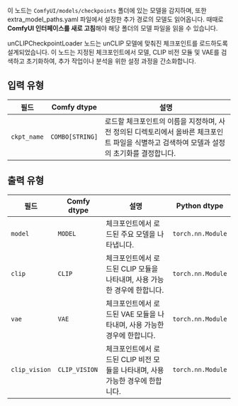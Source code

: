 이 노드는 `ComfyUI/models/checkpoints` 폴더에 있는 모델을 감지하며,
또한 extra_model_paths.yaml 파일에서 설정한 추가 경로의 모델도 읽어옵니다.
때때로 **ComfyUI 인터페이스를 새로 고침**해야 해당 폴더의 모델 파일을 읽을 수 있습니다.

unCLIPCheckpointLoader 노드는 unCLIP 모델에 맞춰진 체크포인트를 로드하도록 설계되었습니다. 이 노드는 지정된 체크포인트에서 모델, CLIP 비전 모듈 및 VAE를 검색하고 초기화하여, 추가 작업이나 분석을 위한 설정 과정을 간소화합니다.
## 입력 유형

| 필드      | Comfy dtype       | 설명                                                                       |
|------------|-------------------|-----------------------------------------------------------------------------------|
| `ckpt_name`| `COMBO[STRING]`    | 로드할 체크포인트의 이름을 지정하며, 사전 정의된 디렉토리에서 올바른 체크포인트 파일을 식별하고 검색하여 모델과 설정의 초기화를 결정합니다. |

## 출력 유형

| 필드       | Comfy dtype   | 설명                                                              | Python dtype         |
|-------------|---------------|--------------------------------------------------------------------------|---------------------|
| `model`     | `MODEL`       | 체크포인트에서 로드된 주요 모델을 나타냅니다.                   | `torch.nn.Module`   |
| `clip`      | `CLIP`        | 체크포인트에서 로드된 CLIP 모듈을 나타내며, 사용 가능한 경우에 한합니다.      | `torch.nn.Module`   |
| `vae`       | `VAE`         | 체크포인트에서 로드된 VAE 모듈을 나타내며, 사용 가능한 경우에 한합니다.        | `torch.nn.Module`   |
| `clip_vision`| `CLIP_VISION` | 체크포인트에서 로드된 CLIP 비전 모듈을 나타내며, 사용 가능한 경우에 한합니다.| `torch.nn.Module`   |